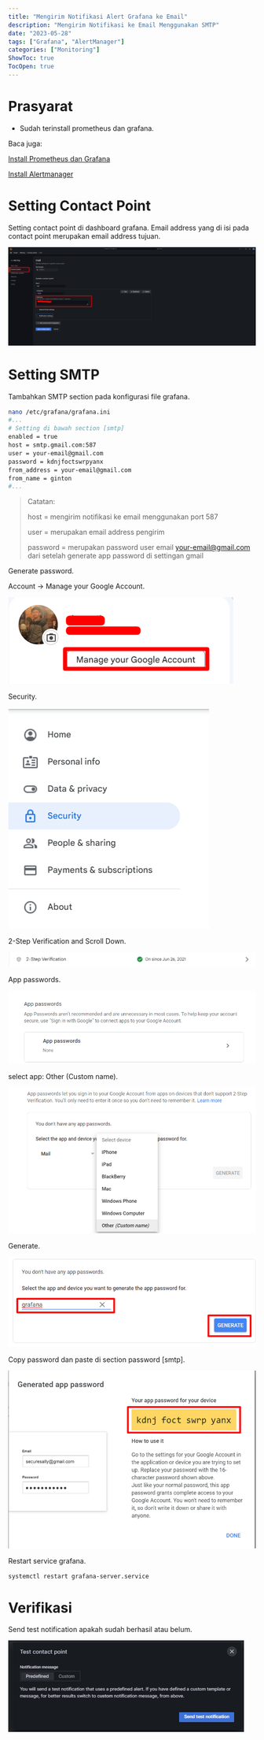 ```yaml
---
title: "Mengirim Notifikasi Alert Grafana ke Email"
description: "Mengirim Notifikasi ke Email Menggunakan SMTP"
date: "2023-05-28"
tags: ["Grafana", "AlertManager"]
categories: ["Monitoring"]
ShowToc: true
TocOpen: true
---
```


# Prasyarat

- Sudah terinstall prometheus dan grafana.

Baca juga:

[Install Prometheus dan Grafana](https://blog.opstekel.com/posts/install-prometheus-grafana/)

[Install Alertmanager](https://blog.opstekel.com/posts/install-alertmanager/)

# Setting Contact Point

Setting contact point di dashboard grafana. Email address yang di isi pada contact point merupakan email address tujuan.

![](/images/email11.png)

# Setting SMTP

Tambahkan SMTP section pada konfigurasi file grafana.

```bash
nano /etc/grafana/grafana.ini
#...
# Setting di bawah section [smtp]
enabled = true
host = smtp.gmail.com:587
user = your-email@gmail.com
password = kdnjfoctswrpyanx
from_address = your-email@gmail.com
from_name = ginton
#...
```

> Catatan:
> 
> host = mengirim notifikasi ke email menggunakan port 587
>
> user = merupakan email address pengirim
>
> password = merupakan password user email your-email@gmail.com dari setelah generate app password di settingan gmail

Generate password.

Account -> Manage your Google Account.

![](/images/email12.png)

Security.

![](/images/email5.png)

2-Step Verification and Scroll Down.

![](/images/email6.png)

App passwords.

![](/images/email7.png)

select app: Other (Custom name).

![](/images/email8.png)

Generate.

![](/images/email9.png)

Copy password dan paste di section password [smtp].

![](/images/email10.png)

Restart service grafana.

```bash
systemctl restart grafana-server.service
```

# Verifikasi

Send test notification apakah sudah berhasil atau belum.

![](/images/email15.png)